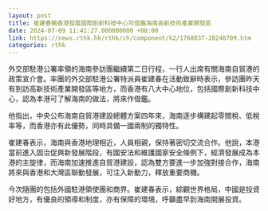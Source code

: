 ```yaml
---
layout: post
title: 崔建春稱香港發展國際創新科技中心可借鑑海南高新技術產業開發區
date: 2024-07-09 11:41:27.000000000 +08:00
link: https://news.rthk.hk/rthk/ch/component/k2/1760837-20240709.htm
categories: rthk
---
```


外交部駐港公署率領的海南參訪團繼續第二日行程，一行人出席有關海南自貿港的政策宣介會。率團的外交部駐港公署特派員崔建春在活動致辭時表示，參訪團昨天有到訪高新技術產業開發區等地方，而香港有八大中心地位，包括國際創新科技中心，認為本港可了解海南的做法，將來作借鑑。

他指出，中央公布海南自貿港建設總體方案四年來，海南逐步構建起零關稅、低稅率等，而香港亦有此優勢，同時具備一國兩制的獨特性。

崔建春表示，海南與香港地理相近，人員相親，保持著密切交流合作。他說，本港當前進入固治促興新發展階段，有國安法和維護國家安全條例下，經濟發展成為本港的主旋律，而海南加速推進自貿港建設，認為雙方要進一步加強對接合作，海南將來與香港和大灣區聯動發展，可注入新動力，釋放重要商機。

今次隨團的包括外國駐港領使團和商界。崔建春表示，綜觀世界格局，中國是投資好地方，有優良的領導和制度，亦有保障的環境，呼籲盡早到海南開展投資。
